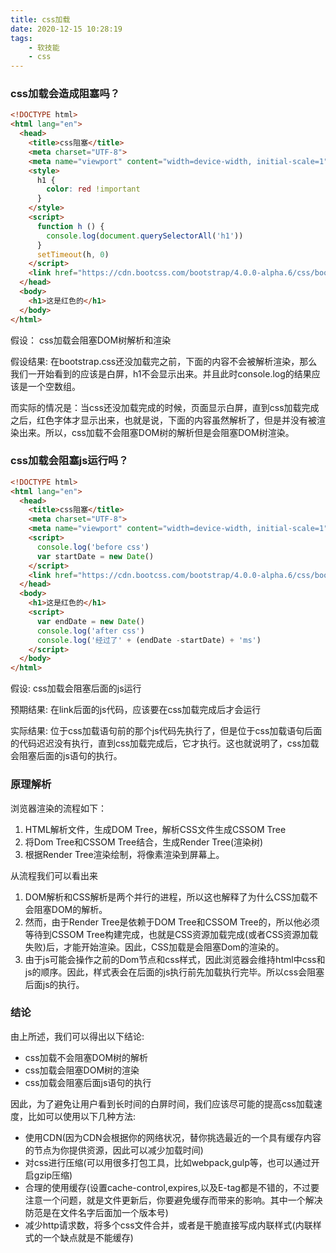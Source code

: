 ```yaml
---
title: css加载
date: 2020-12-15 10:28:19
tags:
    - 软技能
    - css
---
```

### css加载会造成阻塞吗？

<!--more-->

```html
<!DOCTYPE html>
<html lang="en">
  <head>
    <title>css阻塞</title>
    <meta charset="UTF-8">
    <meta name="viewport" content="width=device-width, initial-scale=1">
    <style>
      h1 {
        color: red !important
      }
    </style>
    <script>
      function h () {
        console.log(document.querySelectorAll('h1'))
      }
      setTimeout(h, 0)
    </script>
    <link href="https://cdn.bootcss.com/bootstrap/4.0.0-alpha.6/css/bootstrap.css" rel="stylesheet">
  </head>
  <body>
    <h1>这是红色的</h1>
  </body>
</html>

```
假设： css加载会阻塞DOM树解析和渲染

假设结果: 在bootstrap.css还没加载完之前，下面的内容不会被解析渲染，那么我们一开始看到的应该是白屏，h1不会显示出来。并且此时console.log的结果应该是一个空数组。

而实际的情况是：当css还没加载完成的时候，页面显示白屏，直到css加载完成之后，红色字体才显示出来，也就是说，下面的内容虽然解析了，但是并没有被渲染出来。所以，css加载不会阻塞DOM树的解析但是会阻塞DOM树渲染。

### css加载会阻塞js运行吗？

```html
<!DOCTYPE html>
<html lang="en">
  <head>
    <title>css阻塞</title>
    <meta charset="UTF-8">
    <meta name="viewport" content="width=device-width, initial-scale=1">
    <script>
      console.log('before css')
      var startDate = new Date()
    </script>
    <link href="https://cdn.bootcss.com/bootstrap/4.0.0-alpha.6/css/bootstrap.css" rel="stylesheet">
  </head>
  <body>
    <h1>这是红色的</h1>
    <script>
      var endDate = new Date()
      console.log('after css')
      console.log('经过了' + (endDate -startDate) + 'ms')
    </script>
  </body>
</html>

```
假设: css加载会阻塞后面的js运行

预期结果: 在link后面的js代码，应该要在css加载完成后才会运行

实际结果: 位于css加载语句前的那个js代码先执行了，但是位于css加载语句后面的代码迟迟没有执行，直到css加载完成后，它才执行。这也就说明了，css加载会阻塞后面的js语句的执行。

### 原理解析
浏览器渲染的流程如下：

1. HTML解析文件，生成DOM Tree，解析CSS文件生成CSSOM Tree
2. 将Dom Tree和CSSOM Tree结合，生成Render Tree(渲染树)
3. 根据Render Tree渲染绘制，将像素渲染到屏幕上。

从流程我们可以看出来

1. DOM解析和CSS解析是两个并行的进程，所以这也解释了为什么CSS加载不会阻塞DOM的解析。
2. 然而，由于Render Tree是依赖于DOM Tree和CSSOM Tree的，所以他必须等待到CSSOM Tree构建完成，也就是CSS资源加载完成(或者CSS资源加载失败)后，才能开始渲染。因此，CSS加载是会阻塞Dom的渲染的。
3. 由于js可能会操作之前的Dom节点和css样式，因此浏览器会维持html中css和js的顺序。因此，样式表会在后面的js执行前先加载执行完毕。所以css会阻塞后面js的执行。

### 结论
由上所述，我们可以得出以下结论:

- css加载不会阻塞DOM树的解析
- css加载会阻塞DOM树的渲染
- css加载会阻塞后面js语句的执行

因此，为了避免让用户看到长时间的白屏时间，我们应该尽可能的提高css加载速度，比如可以使用以下几种方法:
- 使用CDN(因为CDN会根据你的网络状况，替你挑选最近的一个具有缓存内容的节点为你提供资源，因此可以减少加载时间)
- 对css进行压缩(可以用很多打包工具，比如webpack,gulp等，也可以通过开启gzip压缩)
- 合理的使用缓存(设置cache-control,expires,以及E-tag都是不错的，不过要注意一个问题，就是文件更新后，你要避免缓存而带来的影响。其中一个解决防范是在文件名字后面加一个版本号)
- 减少http请求数，将多个css文件合并，或者是干脆直接写成内联样式(内联样式的一个缺点就是不能缓存)

